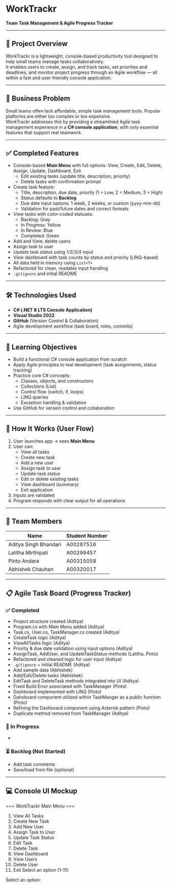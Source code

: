# WorkTrackr  
**Team Task Management & Agile Progress Tracker**

---

## 🧠 Project Overview

WorkTrackr is a lightweight, console-based productivity tool designed to help small teams manage tasks collaboratively.  
It enables users to create, assign, and track tasks, set priorities and deadlines, and monitor project progress through an Agile workflow — all within a fast and user-friendly console application.

---

## 💼 Business Problem

Small teams often lack affordable, simple task management tools. Popular platforms are either too complex or too expensive.  
WorkTrackr addresses this by providing a streamlined Agile task management experience in a **C# console application**, with only essential features that support real teamwork.

---

## ✅ Completed Features

- Console-based **Main Menu** with full options: View, Create, Edit, Delete, Assign, Update, Dashboard, Exit
  - Edit existing tasks (update title, description, priority)
  - Delete tasks with confirmation prompt
- Create task feature:
  - Title, description, due date, priority (1 = Low, 2 = Medium, 3 = High)
  - Status defaults to **Backlog**
  - Due date input options: 1 week, 2 weeks, or custom (yyyy-mm-dd)
  - Validation for past/future dates and correct formats
- View tasks with color-coded statuses:
  - Backlog: Gray
  - In Progress: Yellow
  - In Review: Blue
  - Completed: Green
- Add and View, delete users
- Assign task to user
- Update task status using 1/2/3/4 input
- View dashboard with task counts by status and priority (LINQ-based)
- All data held in memory using `List<T>`
- Refactored for clean, readable input handling
- `.gitignore` and initial README

---

## 🛠️ Technologies Used

- **C# (.NET 8 LTS Console Application)**
- **Visual Studio 2022**
- **GitHub** (Version Control & Collaboration)
- Agile development workflow (task board, roles, commits)

---

## 🎯 Learning Objectives

- Build a functional C# console application from scratch
- Apply Agile principles to real development (task assignments, status tracking)
- Practice core C# concepts:
  - Classes, objects, and constructors
  - Collections (List<T>)
  - Control flow (switch, if, loops)
  - LINQ queries
  - Exception handling & validation
- Use GitHub for version control and collaboration

---

## 🔁 How It Works (User Flow)

1. User launches app → sees **Main Menu**
2. User can:
   - View all tasks
   - Create new task
   - Add a new user
   - Assign task to user
   - Update task status
   - Edit or delete existing tasks
   - View dashboard (summary)
   - Exit application
3. Inputs are validated
4. Program responds with clear output for all operations

---

## 👥 Team Members

| Name                  | Student Number |
|-----------------------|----------------|
| Aditya Singh Bhandari | A00287516      |
| Lalitha Mirthipati    | A00299457      |
| Pinto Andara          | A00315058      |
| Abhishek Chauhan      | A00320017      |

---

## 📋 Agile Task Board (Progress Tracker)

### ✅ Completed
- Project structure created (Aditya)
- Program.cs with Main Menu added (Aditya)
- Task.cs, User.cs, TaskManager.cs created (Aditya)
- CreateTask logic (Aditya)
- ViewAllTasks logic (Aditya)
- Priority & due date validation using input options (Aditya)
- AssignTask, AddUser, and UpdateTaskStatus methods (Lalitha, Pinto)
- Refactored and cleaned logic for user input (Aditya)
- `.gitignore` + initial README (Aditya)
- Add sample data (Abhishek)
- Add/Edit/Delete tasks (Abhishek)
- EditTask and DeleteTask methods integrated into UI (Aditya)
- Fixed Build Error associated with TaskManager (Pinto)
- Dashboard implemented with LINQ (Pinto)
- Dahsboard component utilized within TaskManger as a public function (Pinto)
- Refining the Dashboard component using Asterisk pattern (Pinto)
- Duplicate method removed from TaskManager (Aditya)


### 🔄 In Progress
- 


### ⏳ Backlog (Not Started)
- Add task comments
- Save/load from file (optional)

---

## 💻 Console UI Mockup

=== WorkTrackr Main Menu ===
1. View All Tasks
2. Create New Task
3. Add New User
4. Assign Task to User
5. Update Task Status
6. Edit Task
7. Delete Task
8. View Dashboard
9. View Users
10. Delete User
11. Exit
Select an option (1-11):   
    
Select an option:     




